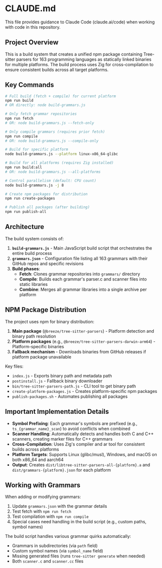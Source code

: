 # CLAUDE.md

This file provides guidance to Claude Code (claude.ai/code) when working with code in this repository.

## Project Overview

This is a build system that creates a unified npm package containing Tree-sitter parsers for 163 programming languages as statically linked binaries for multiple platforms. The build process uses Zig for cross-compilation to ensure consistent builds across all target platforms.

## Key Commands

```bash
# Full build (fetch + compile) for current platform
npm run build
# OR directly: node build-grammars.js

# Only fetch grammar repositories
npm run fetch
# OR: node build-grammars.js --fetch-only

# Only compile grammars (requires prior fetch)
npm run compile
# OR: node build-grammars.js --compile-only

# Build for specific platform
node build-grammars.js --platform linux-x86_64-glibc

# Build for all platforms (requires Zig installed)
npm run build:all
# OR: node build-grammars.js --all-platforms

# Control parallelism (default: CPU count)
node build-grammars.js -j 8

# Create npm packages for distribution
npm run create-packages

# Publish all packages (after building)
npm run publish-all
```

## Architecture

The build system consists of:

1. **`build-grammars.js`** - Main JavaScript build script that orchestrates the entire build process
2. **`grammars.json`** - Configuration file listing all 163 grammars with their GitHub repos and specific revisions
3. **Build phases**:
   - **Fetch**: Clones grammar repositories into `grammars/` directory
   - **Compile**: Builds each grammar's parser.c and scanner files into static libraries
   - **Combine**: Merges all grammar libraries into a single archive per platform

## NPM Package Distribution

The project uses npm for binary distribution:

1. **Main package** (`@breeze/tree-sitter-parsers`) - Platform detection and binary path resolution
2. **Platform packages** (e.g., `@breeze/tree-sitter-parsers-darwin-arm64`) - Platform-specific binaries
3. **Fallback mechanism** - Downloads binaries from GitHub releases if platform package unavailable

Key files:
- `index.js` - Exports binary path and metadata path
- `postinstall.js` - Fallback binary downloader
- `bin/tree-sitter-parsers-path.js` - CLI tool to get binary path
- `create-platform-packages.js` - Creates platform-specific npm packages
- `publish-packages.sh` - Automates publishing all packages

## Important Implementation Details

- **Symbol Prefixing**: Each grammar's symbols are prefixed (e.g., `ts_{grammar_name}_scan`) to avoid conflicts when combined
- **Scanner Handling**: Automatically detects and handles both C and C++ scanners, creating marker files for C++ grammars
- **Cross-Compilation**: Uses Zig's compiler and ar tool for consistent builds across platforms
- **Platform Targets**: Supports Linux (glibc/musl), Windows, and macOS on both x86_64 and aarch64
- **Output**: Creates `dist/libtree-sitter-parsers-all-{platform}.a` and `dist/grammars-{platform}.json` for each platform

## Working with Grammars

When adding or modifying grammars:
1. Update `grammars.json` with the grammar details
2. Test fetch with `npm run fetch`
3. Test compilation with `npm run compile`
4. Special cases need handling in the build script (e.g., custom paths, symbol names)

The build script handles various grammar quirks automatically:
- Grammars in subdirectories (via `path` field)
- Custom symbol names (via `symbol_name` field)
- Missing generated files (runs `tree-sitter generate` when needed)
- Both `scanner.c` and `scanner.cc` files